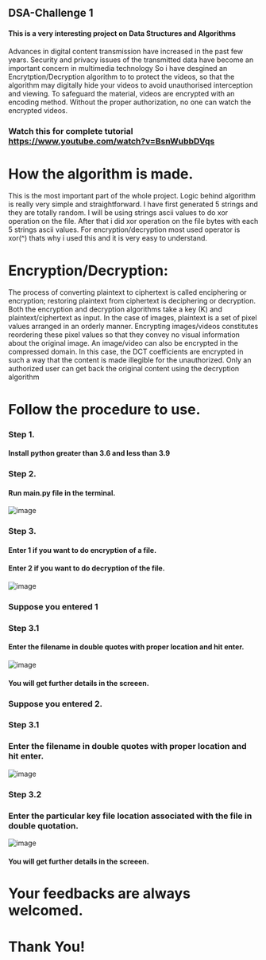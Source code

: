 ## DSA-Challenge 1
#### This is a very interesting project on Data Structures and Algorithms
Advances in digital content transmission have increased in the past few years. Security and privacy issues of the transmitted data have become an important concern in multimedia technology
So i have desgined an Encrytption/Decryption algorithm to to protect the videos, so that the algorithm may digitally hide your videos to avoid unauthorised interception and viewing. To safeguard the material, videos are encrypted with an encoding method. Without the proper authorization, no one can watch the encrypted videos.
### Watch this for complete tutorial https://www.youtube.com/watch?v=BsnWubbDVqs

# How the algorithm is made.
This is the most important part of the whole project.
Logic behind algorithm is really very simple and straightforward.
I have first generated 5 strings and they are totally random.
I will be using strings ascii values to do xor operation on the file.
After that i did xor operation on the file bytes with each 5 strings ascii values.
For encryption/decryption most used operator is xor(^) thats why i used this and it is very easy to understand.

# Encryption/Decryption:
The process of converting plaintext to ciphertext is called enciphering or encryption; restoring plaintext from ciphertext is deciphering or decryption. Both the encryption and decryption algorithms take a key (K) and plaintext/ciphertext as input. In the case of images, plaintext is a set of pixel values arranged in an orderly manner. Encrypting images/videos constitutes reordering these pixel values so that they convey no visual information about the original image. An image/video can also be encrypted in the compressed domain. In this case, the DCT coefficients are encrypted in such a way that the content is made illegible for the unauthorized. Only an authorized user can get back the original content using the decryption algorithm


# Follow the procedure to use.
### Step 1.
#### Install python greater than 3.6 and less than 3.9 

### Step 2.
#### Run main.py file in the terminal.
![image](https://user-images.githubusercontent.com/90147205/153707330-b2f444c6-b376-44e4-90a3-6d714e6c77e6.png)


### Step 3.
#### Enter 1 if you want to do encryption of a file.
#### Enter 2 if you want to do decryption of the file.
![image](https://user-images.githubusercontent.com/90147205/153707343-3c094b56-ddba-4cc5-9cc3-51a8881b959f.png)


### Suppose you entered 1
### Step 3.1
#### Enter the filename in double quotes with proper location and hit enter.
![image](https://user-images.githubusercontent.com/90147205/153707372-a0e803ff-0157-40dd-bc02-e4e10000956d.png)
#### You will get further details in the screeen.

### Suppose you entered 2.
### Step 3.1
### Enter the filename in double quotes with proper location and hit enter.
![image](https://user-images.githubusercontent.com/90147205/153707566-e3dc100c-a757-448c-a2b9-22a16d8b3e90.png)

### Step 3.2
### Enter the particular key file location associated with the file in double quotation.
![image](https://user-images.githubusercontent.com/90147205/153707605-eba01b17-8785-4a77-9d32-a97ee30deb37.png)
#### You will get further details in the screeen.
# Your feedbacks are always welcomed.
# Thank You!
